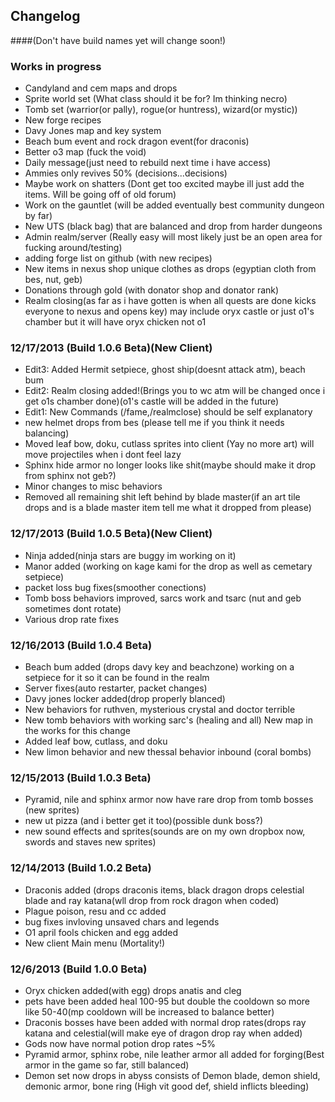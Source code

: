 ## Changelog 
####(Don't have build names yet will change soon!)

### Works in progress

* Candyland and cem maps and drops
* Sprite world set (What class should it be for? Im thinking necro)
* Tomb set (warrior(or pally), rogue(or huntress), wizard(or mystic))
* New forge recipes
* Davy Jones map and key system
* Beach bum event and rock dragon event(for draconis)
* Better o3 map (fuck the void)
* Daily message(just need to rebuild next time i have access)
* Ammies only revives 50% (decisions...decisions)
* Maybe work on shatters (Dont get too excited maybe ill just add the items. Will be going off of old forum)
* Work on the gauntlet (will be added eventually best community dungeon by far)
* New UTS (black bag) that are balanced and drop from harder dungeons
* Admin realm/server (Really easy will most likely just be an open area for fucking around/testing)
* adding forge list on github (with new recipes)
* New items in nexus shop unique clothes as drops (egyptian cloth from bes, nut, geb)
* Donations through gold (with donator shop and donator rank)
* Realm closing(as far as i have gotten is when all quests are done kicks everyone to nexus and opens key) may include oryx castle or just o1's chamber but it will have oryx chicken not o1

### 12/17/2013 (Build 1.0.6 Beta)(New Client)

* Edit3: Added Hermit setpiece, ghost ship(doesnt attack atm), beach bum
* Edit2: Realm closing added!(Brings you to wc atm will be changed once i get o1s chamber done)(o1's castle will be added in the future)
* Edit1: New Commands (/fame,/realmclose) should be self explanatory
* new helmet drops from bes (please tell me if you think it needs balancing)
* Moved leaf bow, doku, cutlass sprites into client (Yay no more art) will move projectiles when i dont feel lazy
* Sphinx hide armor no longer looks like shit(maybe should make it drop from sphinx not geb?)
* Minor changes to misc behaviors
* Removed all remaining shit left behind by blade master(if an art tile drops and is a blade master item tell me what it dropped from please)


### 12/17/2013 (Build 1.0.5 Beta)(New Client)

* Ninja added(ninja stars are buggy im working on it)
* Manor added (working on kage kami for the drop as well as cemetary setpiece)
* packet loss bug fixes(smoother conections)
* Tomb boss behaviors improved, sarcs work and tsarc (nut and geb sometimes dont rotate)
* Various drop rate fixes

### 12/16/2013 (Build 1.0.4 Beta)

* Beach bum added (drops davy key and beachzone) working on a setpiece for it so it can be found in the realm
* Server fixes(auto restarter, packet changes)
* Davy jones locker added(drop properly blanced)
* New behaviors for ruthven, mysterious crystal and doctor terrible
* New tomb behaviors with working sarc's (healing and all) New map in the works for this change
* Added leaf bow, cutlass, and doku
* New limon behavior and new thessal behavior inbound (coral bombs)

### 12/15/2013 (Build 1.0.3 Beta)
* Pyramid, nile and sphinx armor now have rare drop from tomb bosses (new sprites)
* new ut pizza (and i better get it too)(possible dunk boss?)
* new sound effects and sprites(sounds are on my own dropbox now, swords and staves new sprites)

### 12/14/2013 (Build 1.0.2 Beta)
* Draconis added (drops draconis items, black dragon drops celestial blade and ray katana(wll drop from rock dragon when coded)
* Plague poison, resu and cc added
* bug fixes invloving unsaved chars and legends
* O1 april fools chicken and egg added
* New client Main menu (Mortality!)

### 12/6/2013 (Build 1.0.0 Beta) 
* Oryx chicken added(with egg) drops anatis and cleg
* pets have been added heal 100-95 but double the cooldown so more like 50-40(mp cooldown will be increased to balance better)
* Draconis bosses have been added with normal drop rates(drops ray katana and celestial(will make eye of dragon drop ray when added)
* Gods now have normal potion drop rates ~5%
* Pyramid armor, sphinx robe, nile leather armor all added for forging(Best armor in the game so far, still balanced)
* Demon set now drops in abyss consists of Demon blade, demon shield, demonic armor, bone ring (High vit good def, shield inflicts bleeding)

